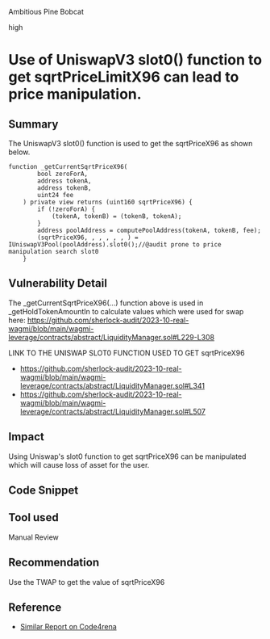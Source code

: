 Ambitious Pine Bobcat

high

# Use of UniswapV3 slot0() function to get sqrtPriceLimitX96 can lead to price manipulation.
## Summary
The UniswapV3 slot0() function is used to get the sqrtPriceX96 as shown below.
```solidity
function _getCurrentSqrtPriceX96(
        bool zeroForA,
        address tokenA,
        address tokenB,
        uint24 fee
    ) private view returns (uint160 sqrtPriceX96) {
        if (!zeroForA) {
            (tokenA, tokenB) = (tokenB, tokenA);
        }
        address poolAddress = computePoolAddress(tokenA, tokenB, fee);
        (sqrtPriceX96, , , , , , ) = IUniswapV3Pool(poolAddress).slot0();//@audit prone to price manipulation search slot0
    }
```

## Vulnerability Detail
The _getCurrentSqrtPriceX96(...) function above is used in _getHoldTokenAmountIn to calculate values which were used for swap here: https://github.com/sherlock-audit/2023-10-real-wagmi/blob/main/wagmi-leverage/contracts/abstract/LiquidityManager.sol#L229-L308

LINK TO THE UNISWAP SLOT0 FUNCTION USED TO GET sqrtPriceX96
- https://github.com/sherlock-audit/2023-10-real-wagmi/blob/main/wagmi-leverage/contracts/abstract/LiquidityManager.sol#L341
- https://github.com/sherlock-audit/2023-10-real-wagmi/blob/main/wagmi-leverage/contracts/abstract/LiquidityManager.sol#L507


## Impact
Using Uniswap's slot0 function to get sqrtPriceX96 can be manipulated which will cause loss of asset for the user.

## Code Snippet

## Tool used
Manual Review

## Recommendation
Use the TWAP to get the value of sqrtPriceX96

## Reference
- [Similar Report on Code4rena](https://code4rena.com/reports/2023-05-maia#h-02-use-of-slot0-to-get-sqrtpricelimitx96-can-lead-to-price-manipulation)